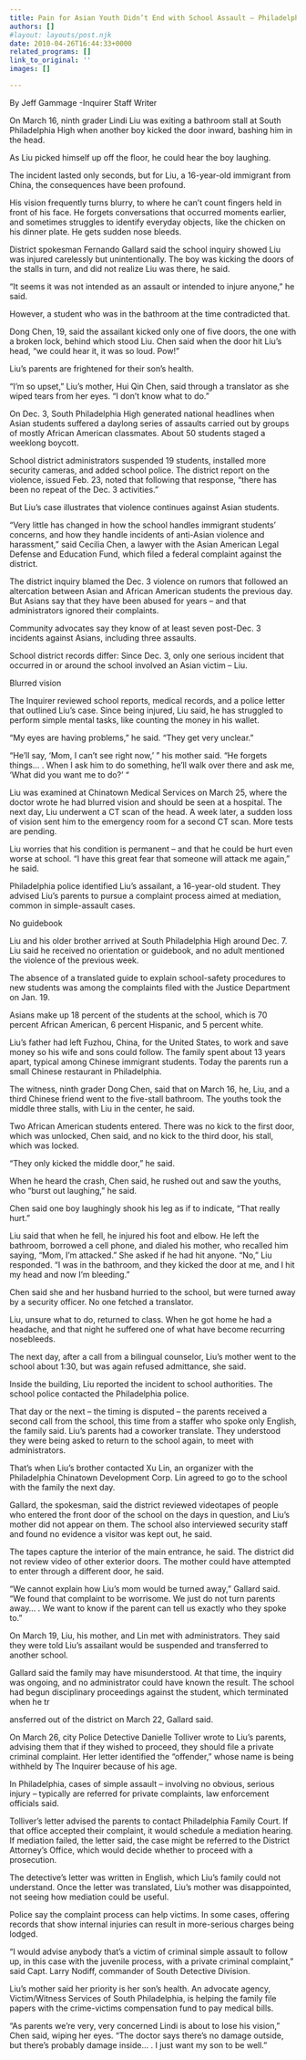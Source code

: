```yaml
---
title: Pain for Asian Youth Didn’t End with School Assault – Philadelphia Inquirer
authors: []
#layout: layouts/post.njk
date: 2010-04-26T16:44:33+0000
related_programs: []
link_to_original: ''
images: []

---
```

By Jeff Gammage -Inquirer Staff Writer

On March 16, ninth grader Lindi Liu was exiting a bathroom stall at South Philadelphia High when another boy kicked the door inward, bashing him in the head.

As Liu picked himself up off the floor, he could hear the boy laughing.

The incident lasted only seconds, but for Liu, a 16-year-old immigrant from China, the consequences have been profound.

His vision frequently turns blurry, to where he can’t count fingers held in front of his face. He forgets conversations that occurred moments earlier, and sometimes struggles to identify everyday objects, like the chicken on his dinner plate. He gets sudden nose bleeds.

District spokesman Fernando Gallard said the school inquiry showed Liu was injured carelessly but unintentionally. The boy was kicking the doors of the stalls in turn, and did not realize Liu was there, he said.

“It seems it was not intended as an assault or intended to injure anyone,” he said.

However, a student who was in the bathroom at the time contradicted that.

Dong Chen, 19, said the assailant kicked only one of five doors, the one with a broken lock, behind which stood Liu. Chen said when the door hit Liu’s head, “we could hear it, it was so loud. Pow!”

Liu’s parents are frightened for their son’s health.

“I’m so upset,” Liu’s mother, Hui Qin Chen, said through a translator as she wiped tears from her eyes. “I don’t know what to do.”

On Dec. 3, South Philadelphia High generated national headlines when Asian students suffered a daylong series of assaults carried out by groups of mostly African American classmates. About 50 students staged a weeklong boycott.

School district administrators suspended 19 students, installed more security cameras, and added school police. The district report on the violence, issued Feb. 23, noted that following that response, “there has been no repeat of the Dec. 3 activities.”

But Liu’s case illustrates that violence continues against Asian students.

“Very little has changed in how the school handles immigrant students’ concerns, and how they handle incidents of anti-Asian violence and harassment,” said Cecilia Chen, a lawyer with the Asian American Legal Defense and Education Fund, which filed a federal complaint against the district.

The district inquiry blamed the Dec. 3 violence on rumors that followed an altercation between Asian and African American students the previous day. But Asians say that they have been abused for years – and that administrators ignored their complaints.

Community advocates say they know of at least seven post-Dec. 3 incidents against Asians, including three assaults.

School district records differ: Since Dec. 3, only one serious incident that occurred in or around the school involved an Asian victim – Liu.

Blurred vision

The Inquirer reviewed school reports, medical records, and a police letter that outlined Liu’s case. Since being injured, Liu said, he has struggled to perform simple mental tasks, like counting the money in his wallet.

“My eyes are having problems,” he said. “They get very unclear.”

“He’ll say, ‘Mom, I can’t see right now,’ ” his mother said. “He forgets things… . When I ask him to do something, he’ll walk over there and ask me, ‘What did you want me to do?’ “

Liu was examined at Chinatown Medical Services on March 25, where the doctor wrote he had blurred vision and should be seen at a hospital. The next day, Liu underwent a CT scan of the head. A week later, a sudden loss of vision sent him to the emergency room for a second CT scan. More tests are pending.

Liu worries that his condition is permanent – and that he could be hurt even worse at school. “I have this great fear that someone will attack me again,” he said.

Philadelphia police identified Liu’s assailant, a 16-year-old student. They advised Liu’s parents to pursue a complaint process aimed at mediation, common in simple-assault cases.

No guidebook

Liu and his older brother arrived at South Philadelphia High around Dec. 7. Liu said he received no orientation or guidebook, and no adult mentioned the violence of the previous week.

The absence of a translated guide to explain school-safety procedures to new students was among the complaints filed with the Justice Department on Jan. 19.

Asians make up 18 percent of the students at the school, which is 70 percent African American, 6 percent Hispanic, and 5 percent white.

Liu’s father had left Fuzhou, China, for the United States, to work and save money so his wife and sons could follow. The family spent about 13 years apart, typical among Chinese immigrant students. Today the parents run a small Chinese restaurant in Philadelphia.

The witness, ninth grader Dong Chen, said that on March 16, he, Liu, and a third Chinese friend went to the five-stall bathroom. The youths took the middle three stalls, with Liu in the center, he said.

Two African American students entered. There was no kick to the first door, which was unlocked, Chen said, and no kick to the third door, his stall, which was locked.

“They only kicked the middle door,” he said.

When he heard the crash, Chen said, he rushed out and saw the youths, who “burst out laughing,” he said.

Chen said one boy laughingly shook his leg as if to indicate, “That really hurt.”

Liu said that when he fell, he injured his foot and elbow. He left the bathroom, borrowed a cell phone, and dialed his mother, who recalled him saying, “Mom, I’m attacked.” She asked if he had hit anyone. “No,” Liu responded. “I was in the bathroom, and they kicked the door at me, and I hit my head and now I’m bleeding.”

Chen said she and her husband hurried to the school, but were turned away by a security officer. No one fetched a translator.

Liu, unsure what to do, returned to class. When he got home he had a headache, and that night he suffered one of what have become recurring nosebleeds.

The next day, after a call from a bilingual counselor, Liu’s mother went to the school about 1:30, but was again refused admittance, she said.

Inside the building, Liu reported the incident to school authorities. The school police contacted the Philadelphia police.

That day or the next – the timing is disputed – the parents received a second call from the school, this time from a staffer who spoke only English, the family said. Liu’s parents had a coworker translate. They understood they were being asked to return to the school again, to meet with administrators.

That’s when Liu’s brother contacted Xu Lin, an organizer with the Philadelphia Chinatown Development Corp. Lin agreed to go to the school with the family the next day.

Gallard, the spokesman, said the district reviewed videotapes of people who entered the front door of the school on the days in question, and Liu’s mother did not appear on them. The school also interviewed security staff and found no evidence a visitor was kept out, he said.

The tapes capture the interior of the main entrance, he said. The district did not review video of other exterior doors. The mother could have attempted to enter through a different door, he said.

“We cannot explain how Liu’s mom would be turned away,” Gallard said. “We found that complaint to be worrisome. We just do not turn parents away… . We want to know if the parent can tell us exactly who they spoke to.”

On March 19, Liu, his mother, and Lin met with administrators. They said they were told Liu’s assailant would be suspended and transferred to another school.

Gallard said the family may have misunderstood. At that time, the inquiry was ongoing, and no administrator could have known the result. The school had begun disciplinary proceedings against the student, which terminated when he tr

ansferred out of the district on March 22, Gallard said.

On March 26, city Police Detective Danielle Tolliver wrote to Liu’s parents, advising them that if they wished to proceed, they should file a private criminal complaint. Her letter identified the “offender,” whose name is being withheld by The Inquirer because of his age.

In Philadelphia, cases of simple assault – involving no obvious, serious injury – typically are referred for private complaints, law enforcement officials said.

Tolliver’s letter advised the parents to contact Philadelphia Family Court. If that office accepted their complaint, it would schedule a mediation hearing. If mediation failed, the letter said, the case might be referred to the District Attorney’s Office, which would decide whether to proceed with a prosecution.

The detective’s letter was written in English, which Liu’s family could not understand. Once the letter was translated, Liu’s mother was disappointed, not seeing how mediation could be useful.

Police say the complaint process can help victims. In some cases, offering records that show internal injuries can result in more-serious charges being lodged.

“I would advise anybody that’s a victim of criminal simple assault to follow up, in this case with the juvenile process, with a private criminal complaint,” said Capt. Larry Nodiff, commander of South Detective Division.

Liu’s mother said her priority is her son’s health. An advocate agency, Victim/Witness Services of South Philadelphia, is helping the family file papers with the crime-victims compensation fund to pay medical bills.

“As parents we’re very, very concerned Lindi is about to lose his vision,” Chen said, wiping her eyes. “The doctor says there’s no damage outside, but there’s probably damage inside… . I just want my son to be well.”